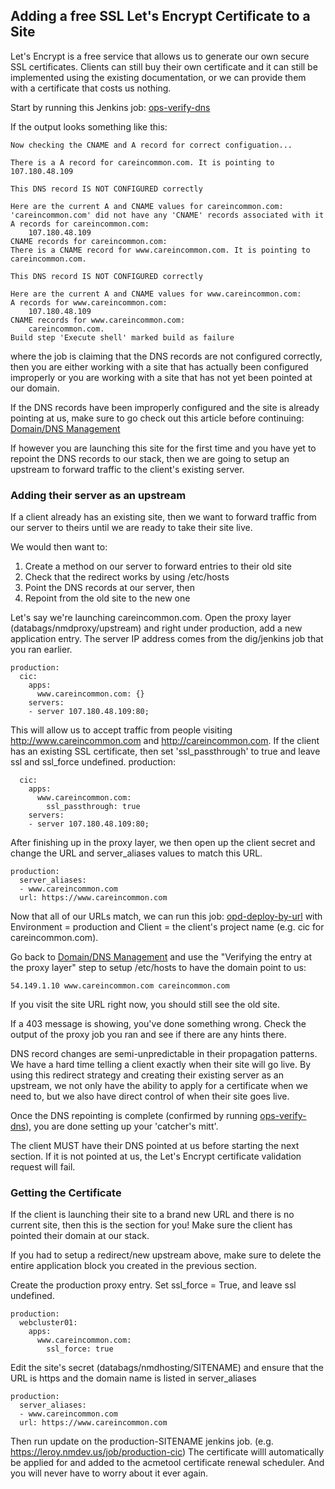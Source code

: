 ## Adding a free SSL Let's Encrypt Certificate to a Site
Let's Encrypt is a free service that allows us to generate our own secure SSL certificates. Clients can still buy their own certificate and it can still be implemented using the existing documentation, or we can provide them with a certificate that costs us nothing.

Start by running this Jenkins job: [ops-verify-dns](https://leroy.nmdev.us/job/ops-verify-dns)

If the output looks something like this:

```
Now checking the CNAME and A record for correct configuation...

There is a A record for careincommon.com. It is pointing to 107.180.48.109
 
This DNS record IS NOT CONFIGURED correctly
 
Here are the current A and CNAME values for careincommon.com:
'careincommon.com' did not have any 'CNAME' records associated with it
A records for careincommon.com:
    107.180.48.109
CNAME records for careincommon.com:
There is a CNAME record for www.careincommon.com. It is pointing to careincommon.com.
 
This DNS record IS NOT CONFIGURED correctly
 
Here are the current A and CNAME values for www.careincommon.com:
A records for www.careincommon.com:
    107.180.48.109
CNAME records for www.careincommon.com:
    careincommon.com.
Build step 'Execute shell' marked build as failure
```

where the job is claiming that the DNS records are not configured correctly, then you are either working with a site that has actually been configured improperly or you are working with a site that has not yet been pointed at our domain.

If the DNS records have been improperly configured and the site is already pointing at us, make sure to go check out this article before continuing: [Domain/DNS Management]()

If however you are launching this site for the first time and you have yet to repoint the DNS records to our stack, then we are going to setup an upstream to forward traffic to the client's existing server.

### Adding their server as an upstream
If a client already has an existing site, then we want to forward traffic from our server to theirs until we are ready to take their site live.

We would then want to:

1. Create a method on our server to forward entries to their old site
2. Check that the redirect works by using /etc/hosts
3. Point the DNS records at our server, then 
4. Repoint from the old site to the new one

Let's say we're launching careincommon.com. Open the proxy layer (databags/nmdproxy/upstream) and right under production, add a new application entry. The server IP address comes from the dig/jenkins job that you ran earlier.

```
production:
  cic:
    apps:
      www.careincommon.com: {}
    servers:
    - server 107.180.48.109:80;
```

This will allow us to accept traffic from people visiting http://www.careincommon.com and http://careincommon.com.
If the client has an existing SSL certificate, then set 'ssl_passthrough' to true and leave ssl and ssl_force undefined.
production:

```
  cic:
    apps:
      www.careincommon.com:
        ssl_passthrough: true
    servers:
    - server 107.180.48.109:80;
```

After finishing up in the proxy layer, we then open up the client secret and change the URL and server_aliases values to match this URL.

```
production:
  server_aliases:
  - www.careincommon.com
  url: https://www.careincommon.com
```
  
Now that all of our URLs match, we can run this job: [opd-deploy-by-url](https://leroy.nmdev.us/job/ops-deploy-by-url/) with Environment = production and  Client = the client's project name (e.g. cic for careincommon.com).

Go back to [Domain/DNS Management]() and use the "Verifying the entry at the proxy layer" step to setup /etc/hosts to have the domain point to us:

`54.149.1.10 www.careincommon.com careincommon.com`

If you visit the site URL right now, you should still see the old site.

If a 403 message is showing, you've done something wrong. Check the output of the proxy job you ran and see if there are any hints there.

DNS record changes are semi-unpredictable in their propagation patterns. We have a hard time telling a client exactly when their site will go live. By using this redirect strategy and creating their existing server as an upstream, we not only have the ability to apply for a certificate when we need to, but we also have direct control of when their site goes live.

Once the DNS repointing is complete (confirmed by running [ops-verify-dns](https://leroy.nmdev.us/job/ops-verify-dns)), you are done setting up your 'catcher's mitt'.

The client MUST have their DNS pointed at us before starting the next section. If it is not pointed at us, the Let's Encrypt certificate validation request will fail.

### Getting the Certificate
If the client is launching their site to a brand new URL and there is no current site, then this is the section for you!
Make sure the client has pointed their domain at our stack.

If you had to setup a redirect/new upstream above, make sure to delete the entire application block you created in the previous section.

Create the production proxy entry. Set ssl_force = True, and leave ssl undefined.

```
production:
  webcluster01:
    apps:
      www.careincommon.com:
        ssl_force: true
```
Edit the site's secret (databags/nmdhosting/SITENAME) and ensure that the URL is https and the domain name is listed in server_aliases
```
production:
  server_aliases:
  - www.careincommon.com
  url: https://www.careincommon.com
```

Then run update on the production-SITENAME jenkins job. (e.g. https://leroy.nmdev.us/job/production-cic)
The certificate willl automatically be applied for and added to the acmetool certificate renewal scheduler. And you will never have to worry about it ever again.
